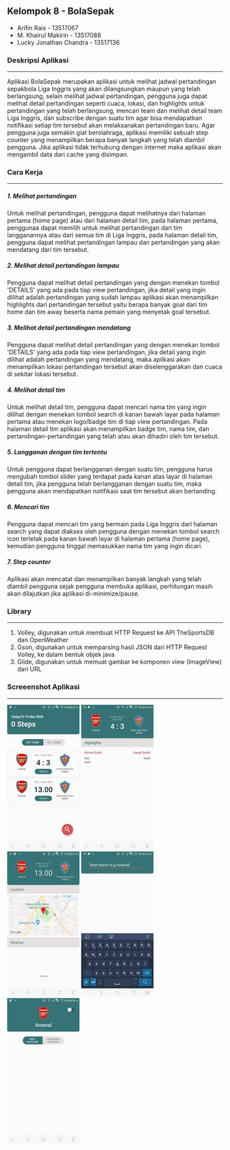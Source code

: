 ## Kelompok 8 - BolaSepak
* Arifin Rais - 13517067
* M. Khairul Makirin - 13517088
* Lucky Jonathan Chandra - 13517136

### Deskripsi Aplikasi
---
Aplikasi BolaSepak merupakan aplikasi untuk melihat jadwal pertandingan sepakbola Liga Inggris yang akan dilangsungkan maupun yang telah berlangsung, selain melihat jadwal pertandingan, pengguna juga dapat melihat detail pertandingan seperti cuaca, lokasi, dan highlights untuk pertandingan yang telah berlangsung, mencari team dan melihat detail team Liga Inggris, dan subscribe dengan suatu tim agar bisa mendapatkan notifikasi setiap tim tersebut akan melaksanakan pertandingan baru. Agar pengguna juga semakin giat berolahraga, aplikasi memiliki sebuah step counter yang menampilkan berapa banyak langkah yang telah diambil pengguna. Jika aplikasi tidak terhubung dengan internet maka aplikasi akan mengambil data dari cache yang disimpan.
### Cara Kerja
---
##### 1. Melihat pertandingan
Untuk melihat pertandingan, pengguna dapat melihatnya dari halaman pertama (home page) atau dari halaman detail tim, pada halaman pertama, penggunaa dapat memilih untuk melihat pertandingan dari tim langganannya atau dari semua tim di Liga Inggris, pada halaman detail tim, pengguna dapat melihat pertandingan lampau dan pertandingan yang akan mendatang dari tim tersebut.
##### 2. Melihat detail pertandingan lampau
Pengguna dapat melihat detail pertandingan yang dengan menekan tombol 'DETAILS' yang ada pada tiap view pertandingan, jika detail yang ingin dilihat adalah pertandingan yang sudah lampau aplikasi akan menampilkan highlights dari pertandingan tersebut yaitu berapa banyak goal dari tim home dan tim away beserta nama pemain yang menyetak goal tersebut.
##### 3. Melihat detail pertandingan mendatang
Pengguna dapat melihat detail pertandingan yang dengan menekan tombol 'DETAILS' yang ada pada tiap view pertandingan, jika detail yang ingin dilihat adalah pertandingan yang mendatang, maka aplikasi akan menampilkan lokasi pertandingan tersebut akan diselenggarakan dan cuaca di sekitar lokasi tersebut.
##### 4. Melihat detail tim
Untuk melihat detail tim, pengguna dapat mencari nama tim yang ingin dilihat dengan menekan tombol search di kanan bawah layar pada halaman pertama atau menekan logo/badge tim di tiap view pertandingan. Pada halaman detail tim aplikasi akan menampilkan badge tim, nama tim, dan pertandingan-pertandingan yang telah atau akan dihadiri oleh tim tersebut.
##### 5. Langganan dengan tim tertentu
Untuk pengguna dapat berlangganan dengan suatu tim, pengguna harus mengubah tombol slider yang terdapat pada kanan atas layar di halaman detail tim, jika pengguna telah berlangganan dengan suatu tim, maka pengguna akan mendapatkan notifikasi saat tim tersebut akan bertanding.
##### 6. Mencari tim
Pengguna dapat mencari tim yang bermain pada Liga Inggris dari halaman search yang dapat diakses oleh pengguna dengan menekan tombol search icon terletak pada kanan bawah layar di halaman pertama (home page), kemudian pengguna tinggal memasukkan nama tim yang ingin dicari.
##### 7. Step counter
Aplikasi akan mencatat dan menampilkan banyak langkah yang telah diambil pengguna sejak pengguna membuka aplikasi, perhitungan masih akan dilajutkan jika aplikasi di-minimize/pause.
### Library
---
1. Volley, digunakan untuk membuat HTTP Request ke API TheSportsDB dan OpenWeather
2. Gson, digunakan untuk memparsing hasil JSON dari HTTP Request Volley, ke dalam bentuk objek java
3. Glide, digunakan untuk memuat gambar ke komponen view (ImageView) dari URL
### Screeenshot Aplikasi
---
![Home Page](screenshots/home_page.jpg "Home Page")
![Past Match Details](screenshots/past_match_details.jpg "Past Match Details")
![Upcoming Match Details](screenshots/upcoming_match_details.jpg "Upcoming Match Details")
![Search Page](screenshots/search_page.jpg "Search Page")
![Team Details](screenshots/team_details.jpg "Team Details")
